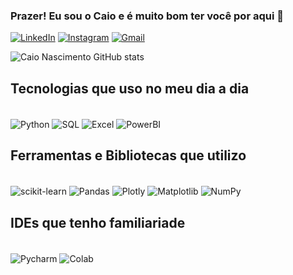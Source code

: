 ### Prazer! Eu sou o Caio e é muito bom ter você por aqui 🫡


[![LinkedIn](	https://img.shields.io/badge/LinkedIn-0077B5?style=for-the-badge&logo=linkedin&logoColor=white)](https://www.linkedin.com/in/caio-nascimento-b92647182/)
[![Instagram](https://img.shields.io/badge/Instagram-E4405F?style=for-the-badge&logo=instagram&logoColor=white)](https://instagram.com/caio_nc?utm_source=qr&igshid=MzNlNGNkZWQ4Mg==)
[![Gmail](https://img.shields.io/badge/Gmail-D14836?style=for-the-badge&logo=gmail&logoColor=white)](https://caionascunha@gmail.com)

![Caio Nascimento GitHub stats](https://github-readme-stats.vercel.app/api?username=CaioNascimentoCunha&show_icons=true&theme=dark)


## Tecnologias que uso no meu dia a dia
 
<div style= "display: inline_block"><br/>
  <img align="center" alt="Python" src="https://img.shields.io/badge/Python-3776AB?style=for-the-badge&logo=python&logoColor=white"/>
  <img align="center" alt="SQL" src="https://img.shields.io/badge/MySQL-00000F?style=for-the-badge&logo=mysql&logoColor=white"/>
  <img align="center" alt="Excel" src="https://img.shields.io/badge/Microsoft_Excel-217346?style=for-the-badge&logo=microsoft-excel&logoColor=white"/>
   <img align="center" alt="PowerBI" src="https://img.shields.io/badge/power_bi-F2C811?style=for-the-badge&logo=powerbi&logoColor=black" />
</div>

## Ferramentas e Bibliotecas que utilizo

<div style= "display: inline_block"><br/>
  <img align="center" alt="scikit-learn" src="https://img.shields.io/badge/scikit--learn-%23F7931E.svg?style=for-the-badge&logo=scikit-learn&logoColor=white"/>
  <img align="center" alt="Pandas" src="https://img.shields.io/badge/pandas-%23150458.svg?style=for-the-badge&logo=pandas&logoColor=white"/>
  <img align="center" alt="Plotly" src="https://img.shields.io/badge/Plotly-%233F4F75.svg?style=for-the-badge&logo=plotly&logoColor=white"/>
  <img align="center" alt="Matplotlib" src="https://img.shields.io/badge/Matplotlib-%23ffffff.svg?style=for-the-badge&logo=Matplotlib&logoColor=black"/>
  <img align="center" alt="NumPy" src="https://img.shields.io/badge/numpy-%23013243.svg?style=for-the-badge&logo=numpy&logoColor=white"/>
</div>

## IDEs que tenho familiariade

<div style= "display: inline_block"><br/>
  <img align="center" alt="Pycharm" src="https://img.shields.io/badge/PyCharm-000000.svg?&style=for-the-badge&logo=PyCharm&logoColor=white"/>
  <img align="center" alt="Colab" src="https://img.shields.io/badge/Colab-F9AB00?style=for-the-badge&logo=googlecolab&color=525252"/>
</div>

